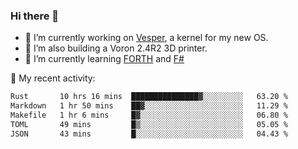 ### Hi there 👋

<!--
**berkus/berkus** is a ✨ _special_ ✨ repository because its `README.md` (this file) appears on your GitHub profile.

Here are some ideas to get you started:

- 🔭 I’m currently working on ...
- 🌱 I’m currently learning ...
- 👯 I’m looking to collaborate on ...
- 🤔 I’m looking for help with ...
- 💬 Ask me about ...
- 📫 How to reach me: ...
- 😄 Pronouns: ...
- ⚡ Fun fact: ...
-->

- 🔭 I’m currently working on [Vesper](https://github.com/metta-systems/vesper), a kernel for my new OS.
- 🔭 I’m also building a Voron 2.4R2 3D printer.
- 🌱 I’m currently learning [FORTH](http://forth.com/starting-forth/) and [F#](https://fsharpforfunandprofit.com/)

💼 My recent activity:

<!--START_SECTION:waka-->

```txt
Rust       10 hrs 16 mins  ███████████████▓░░░░░░░░░   63.20 %
Markdown   1 hr 50 mins    ██▓░░░░░░░░░░░░░░░░░░░░░░   11.29 %
Makefile   1 hr 6 mins     █▓░░░░░░░░░░░░░░░░░░░░░░░   06.80 %
TOML       49 mins         █▒░░░░░░░░░░░░░░░░░░░░░░░   05.05 %
JSON       43 mins         █░░░░░░░░░░░░░░░░░░░░░░░░   04.43 %
```

<!--END_SECTION:waka-->
